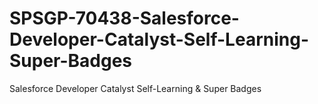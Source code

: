 # SPSGP-70438-Salesforce-Developer-Catalyst-Self-Learning-Super-Badges
Salesforce Developer Catalyst Self-Learning &amp; Super Badges
